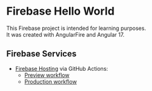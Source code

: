 # Firebase Hello World

This Firebase project is intended for learning purposes.  
It was created with AngularFire and Angular 17.

## Firebase Services

- [Firebase Hosting](https://firebase.google.com/docs/hosting) via GitHub Actions:
  - [Preview workflow](.github/workflows/firebase-preview-deployment.yaml)
  - [Production workflow](.github/workflows/firebase-production-deployment.yaml)
